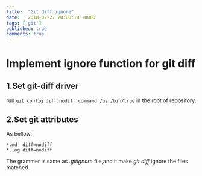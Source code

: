 ```yaml
---
title:  "Git diff ignore"
date:   2018-02-27 20:00:18 +0800
tags: ['git']
published: true
comments: true
---
```


# Implement ignore function for git diff

##  1.Set git-diff driver
 
  run `git config diff.nodiff.command /usr/bin/true` in the root of repository.

## 2.Set git attributes
  As bellow:

```
*.md  diff=nodiff
*.log diff=nodiff
```
  
  The grammer is same as *.gitignore* file,and it make *git diff* ignore the files matched.
